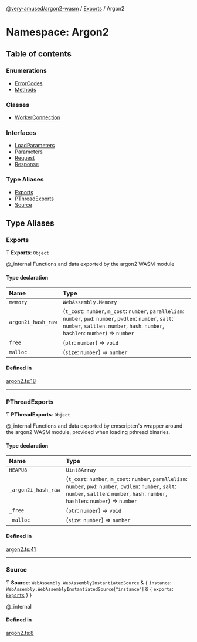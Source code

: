 [@very-amused/argon2-wasm](../README.md) / [Exports](../modules.md) / Argon2

# Namespace: Argon2

## Table of contents

### Enumerations

- [ErrorCodes](../enums/Argon2.ErrorCodes.md)
- [Methods](../enums/Argon2.Methods.md)

### Classes

- [WorkerConnection](../classes/Argon2.WorkerConnection.md)

### Interfaces

- [LoadParameters](../interfaces/Argon2.LoadParameters.md)
- [Parameters](../interfaces/Argon2.Parameters.md)
- [Request](../interfaces/Argon2.Request.md)
- [Response](../interfaces/Argon2.Response.md)

### Type Aliases

- [Exports](Argon2.md#exports)
- [PThreadExports](Argon2.md#pthreadexports)
- [Source](Argon2.md#source)

## Type Aliases

### Exports

Ƭ **Exports**: `Object`

@_internal
Functions and data exported by the argon2 WASM module

#### Type declaration

| Name | Type |
| :------ | :------ |
| `memory` | `WebAssembly.Memory` |
| `argon2i_hash_raw` | (`t_cost`: `number`, `m_cost`: `number`, `parallelism`: `number`, `pwd`: `number`, `pwdlen`: `number`, `salt`: `number`, `saltlen`: `number`, `hash`: `number`, `hashlen`: `number`) => `number` |
| `free` | (`ptr`: `number`) => `void` |
| `malloc` | (`size`: `number`) => `number` |

#### Defined in

[argon2.ts:18](https://github.com/very-amused/argon2-wasm/blob/2134600/src/argon2.ts#L18)

___

### PThreadExports

Ƭ **PThreadExports**: `Object`

@_internal
Functions and data exported by emscripten's wrapper around the argon2 WASM module,
provided when loading pthread binaries.

#### Type declaration

| Name | Type |
| :------ | :------ |
| `HEAPU8` | `Uint8Array` |
| `_argon2i_hash_raw` | (`t_cost`: `number`, `m_cost`: `number`, `parallelism`: `number`, `pwd`: `number`, `pwdlen`: `number`, `salt`: `number`, `saltlen`: `number`, `hash`: `number`, `hashlen`: `number`) => `number` |
| `_free` | (`ptr`: `number`) => `void` |
| `_malloc` | (`size`: `number`) => `number` |

#### Defined in

[argon2.ts:41](https://github.com/very-amused/argon2-wasm/blob/2134600/src/argon2.ts#L41)

___

### Source

Ƭ **Source**: `WebAssembly.WebAssemblyInstantiatedSource` & { `instance`: `WebAssembly.WebAssemblyInstantiatedSource`[``"instance"``] & { `exports`: [`Exports`](Argon2.md#exports)  }  }

@_internal

#### Defined in

[argon2.ts:8](https://github.com/very-amused/argon2-wasm/blob/2134600/src/argon2.ts#L8)
